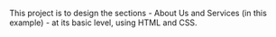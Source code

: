 This project is to design the sections - About Us and Services (in this example) - at its basic level, using HTML and CSS.
